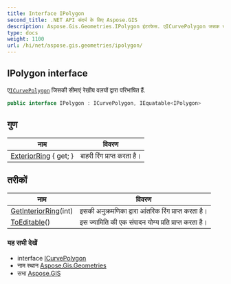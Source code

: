 ```yaml
---
title: Interface IPolygon
second_title: .NET API संदर्भ के लिए Aspose.GIS
description: Aspose.Gis.Geometries.IPolygon इंटरफेस. एICurvePolygon जसक समएं रेखय वलयं द्वर परभषत हैं.
type: docs
weight: 1100
url: /hi/net/aspose.gis.geometries/ipolygon/
---
```

## IPolygon interface

ए[`ICurvePolygon`](../icurvepolygon/) जिसकी सीमाएं रेखीय वलयों द्वारा परिभाषित हैं.

```csharp
public interface IPolygon : ICurvePolygon, IEquatable<IPolygon>
```

## गुण

| नाम | विवरण |
| --- | --- |
| [ExteriorRing](../../aspose.gis.geometries/ipolygon/exteriorring/) { get; } | बाहरी रिंग प्राप्त करता है। |

## तरीकों

| नाम | विवरण |
| --- | --- |
| [GetInteriorRing](../../aspose.gis.geometries/ipolygon/getinteriorring/)(int) | इसकी अनुक्रमणिका द्वारा आंतरिक रिंग प्राप्त करता है। |
| [ToEditable](../../aspose.gis.geometries/ipolygon/toeditable/)() | इस ज्यामिति की एक संपादन योग्य प्रति प्राप्त करता है। |

### यह सभी देखें

* interface [ICurvePolygon](../icurvepolygon/)
* नाम स्थान [Aspose.Gis.Geometries](../../aspose.gis.geometries/)
* सभा [Aspose.GIS](../../)


